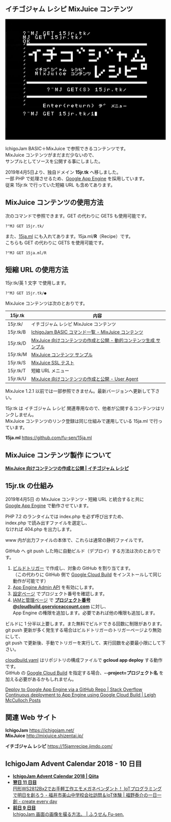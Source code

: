 ## イチゴジャム レシピ MixJuice コンテンツ

![スクリーンショット](screenshot.jpg)

IchigoJam BASIC＋MixJuice で参照できるコンテンツです。\
MixJuice コンテンツがまだまだ少ないので、\
サンプルとしてソースを公開する事にしました。

2019年4月5日より、独自ドメイン **15jr.tk** へ移しました。\
一部 PHP で処理させるため、[Google App Engine](https://cloud.google.com/appengine/docs/whatisgoogleappengine?hl=ja) を採用しています。\
従来 15jr.tk で行っていた短縮 URL も含めてあります。

## MixJuice コンテンツの使用方法

次のコマンドで参照できます。GET の代わりに GETS も使用可能です。

```
?"MJ GET 15jr.tk/
```

また、[15ja.ml](https://github.com/fu-sen/15ja.ml) にも入れてあります。15ja.ml/**R**（Recipe）です。\
こちらも GET の代わりに GETS を使用可能です。

```
?"MJ GET 15ja.ml/R
```

## 短縮 URL の使用方法

15jr.tk/英 1 文字 で使用します。

```
?"MJ GET 15jr.tk/●
```

MixJuice コンテンツは次のとおりです。

|15jr.tk  |内容|
|---------|---|
|15jr.tk/ |イチゴジャム レシピ MixJuice コンテンツ|
|15jr.tk/B|[IchigoJam BASIC コマンド一覧 - MixJuice コンテンツ](https://github.com/fu-sen/IJHELP)|
|15jr.tk/D|[MixJuice 向けコンテンツの作成と公開 - 動的コンテンツ生成 サンプル](http://kidspod.club/program/?id=685)|
|15jr.tk/M|[MixJuice コンテンツ サンプル](https://github.com/fu-sen/mj)|
|15jr.tk/S|[MixJuice SSL テスト](https://github.com/fu-sen/ijmj.ga)|
|15jr.tk/T|短縮 URL メニュー|
|15jr.tk/U|[MixJuice 向けコンテンツの作成と公開 - User Agent](https://15jamrecipe.jimdo.com/mixjuice/%E3%82%B3%E3%83%B3%E3%83%86%E3%83%B3%E3%83%84%E3%81%AE%E4%BD%9C%E6%88%90%E3%81%A8%E5%85%AC%E9%96%8B/#ua)|

MixJuice 1.2.1 以前では一部参照できません。最新バージョンへ更新して下さい。

15jr.tk は イチゴジャム レシピ 関連専用なので、他者が公開するコンテンツはリンクしません。\
MixJuice コンテンツのリンク登録は同じ仕組みで運用している 15ja.ml で行っています。

**15ja.ml** https://github.com/fu-sen/15ja.ml

## MixJuice コンテンツ製作 について

[**MixJuice 向けコンテンツの作成と公開 | イチゴジャム レシピ**](https://15jamrecipe.jimdo.com/mixjuice/%E3%82%B3%E3%83%B3%E3%83%86%E3%83%B3%E3%83%84%E3%81%AE%E4%BD%9C%E6%88%90%E3%81%A8%E5%85%AC%E9%96%8B/)

## 15jr.tk の仕組み

2019年4月5日 の MixJuice コンテンツ・短縮 URL と統合すると共に\
[Google App Engine](https://cloud.google.com/appengine/docs/whatisgoogleappengine?hl=ja) で動作させています。

PHP 7.2 のランタイムでは index.php を必ず呼び出すため、\
index.php で読み出すファイルを選定し、\
なければ 404.php を出力します。

www 内が出力ファイルの本体で、これらは通常の静的ファイルです。

GitHub へ git push した時に自動ビルド（デプロイ）する方法は次のとおりです。

1. [ビルドトリガー](https://console.cloud.google.com/cloud-build/triggers?hl=ja) で作成し、対象の GitHub を割り当てます。\
（この代わりに GitHub 側で [Google Cloud Build](https://github.com/apps/google-cloud-build) をインストールして同じ動作が可能です）
1. [App Engine Admin API](https://console.cloud.google.com/apis/library/appengine.googleapis.com?q=app%20engine) を有効にします。
1. [設定ページ](https://console.cloud.google.com/iam-admin/settings) でプロジェクト番号を確認します。
1. [IAMと管理ページ](https://console.cloud.google.com/iam-admin/iam) で  **プロジェクト番号@cloudbuild.gserviceaccount.com** に対し、\
   App Engine の権限を追加します。必要であれば他の権限も追加します。

ビルドに 1 分半以上要します。また無料でビルドできる回数に制限があります。\
git push 更新が多く発生する場合はビルドトリガーのトリガーページより無効にして、\
git push で更新後、手動でトリガーを実行して、実行回数を必要最小限にして下さい。

[cloudbuild.yaml](https://github.com/fu-sen/15jr.tk/blob/master/cloudbuild.yaml) はリポジトリの構成ファイルで **gcloud app deploy** する動作です。\
GitHub の [Google Cloud Build](https://github.com/apps/google-cloud-build) を指定する場合、**--project=プロジェクト名** を加える必要があるかもしれません。

[Deploy to Google App Engine via a GitHub Repo | Stack Overflow](https://stackoverflow.com/questions/41308888/deploy-to-google-app-engine-via-a-github-repo)\
[Continuous deployment to App Engine using Google Cloud Build | Leigh McCulloch Posts](https://leighmcculloch.com/posts/continuous-deployment-to-app-engine-using-google-cloud-build/)

## 関連 Web サイト

**IchigoJam** https://ichigojam.net/ \
**MixJuice** http://mixjuice.shizentai.jp/

**イチゴジャム レシピ** https://15jamrecipe.jimdo.com/

## IchigoJam Advent Calendar 2018 - 10 日目

- [**IchigoJam Advent Calendar 2018 | Qiita**](https://qiita.com/advent-calendar/2018/ichigojam)
- [**翌日 11 日目**<br />円形WS2812Bx2でお手軽工作エモメガネペンダント！ IoTプログラミングで明日を創ろう - 福井市美山中学校会社訪問＆IoT体験 | 福野泰介の一日一創 - create every day](http://fukuno.jig.jp/2331)
- [**前日 9 日目**<br />IchigoJam 画面の画像を撮る方法。 | ふうせん Fu-sen.](https://balloon.gq/2018/12/ichigojam-%E7%94%BB%E9%9D%A2%E3%81%AE%E7%94%BB%E5%83%8F%E3%82%92%E6%92%AE%E3%82%8B%E6%96%B9%E6%B3%95/)
